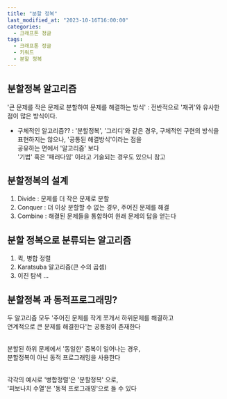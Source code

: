 ```yaml
---
title: "분할 정복"
last_modified_at: "2023-10-16T16:00:00"
categories:
  - 크래프톤 정글
tags:
  - 크래프톤 정글
  - 키워드
  - 분할 정복
---
```


## 분할정복 알고리즘
  '큰 문제를 작은 문제로 분할하여 문제를 해결하는 방식'
  : 전반적으로 '재귀'와 유사한 점이 많은 방식이다.

  - 구체적인 알고리즘??
   : '분할정복', '그리디'와 같은 경우, 구체적인 구현의 방식을<br>
     표현하지는 않으나, '공통된 해결방식'이라는 점을<br>
     공유하는 면에서 '알고리즘' 보다<br>
     '기법' 혹은 '패러다임' 이라고 기술되는 경우도 있으니 참고<br>

## 분할정복의 설계
 1. Divide
 : 문제를 더 작은 문제로 분할
 2. Conquer
 : 더 이상 분할할 수 없는 경우, 주어진 문제를 해결
 3. Combine
 : 해결된 문제들을 통합하여 원래 문제의 답을 얻는다

## 분할 정복으로 분류되는 알고리즘
 1. 퀵, 병합 정렬
 2. Karatsuba 알고리즘(큰 수의 곱셈)
 3. 이진 탐색
 ...

## 분할정복 과 동적프로그래밍?
 두 알고리즘 모두 '주어진 문제를 작게 쪼개서 하위문제를 해결하고 <br>
 연계적으로 큰 문제를 해결한다'는 공통점이 존재한다<br><br>

 분할된 하위 문제에서 '동일한' 중복이 일어나는 경우,<br>
 분할정복이 아닌 동적 프로그래밍을 사용한다<br><br>

 각각의 예시로 '병합정렬'은 '분할정복' 으로,<br>
 '피보나치 수열'은 '동적 프로그래밍'으로 들 수 있다<br>
